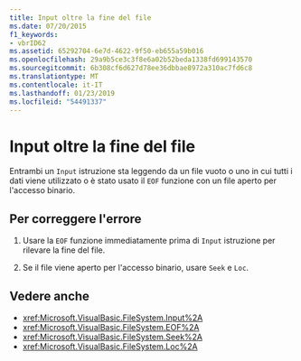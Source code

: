 ```yaml
---
title: Input oltre la fine del file
ms.date: 07/20/2015
f1_keywords:
- vbrID62
ms.assetid: 65292704-6e7d-4622-9f50-eb655a59b016
ms.openlocfilehash: 29a9b5ce3c3f8e6a02b52beda1338fd699143570
ms.sourcegitcommit: 6b308cf6d627d78ee36dbbae8972a310ac7fd6c8
ms.translationtype: MT
ms.contentlocale: it-IT
ms.lasthandoff: 01/23/2019
ms.locfileid: "54491337"
---
```

# <a name="input-past-end-of-file"></a>Input oltre la fine del file
Entrambi un `Input` istruzione sta leggendo da un file vuoto o uno in cui tutti i dati viene utilizzato o è stato usato il `EOF` funzione con un file aperto per l'accesso binario.  
  
## <a name="to-correct-this-error"></a>Per correggere l'errore  
  
1.  Usare la `EOF` funzione immediatamente prima di `Input` istruzione per rilevare la fine del file.  
  
2.  Se il file viene aperto per l'accesso binario, usare `Seek` e `Loc`.  
  
## <a name="see-also"></a>Vedere anche
- <xref:Microsoft.VisualBasic.FileSystem.Input%2A>
- <xref:Microsoft.VisualBasic.FileSystem.EOF%2A>
- <xref:Microsoft.VisualBasic.FileSystem.Seek%2A>
- <xref:Microsoft.VisualBasic.FileSystem.Loc%2A>
